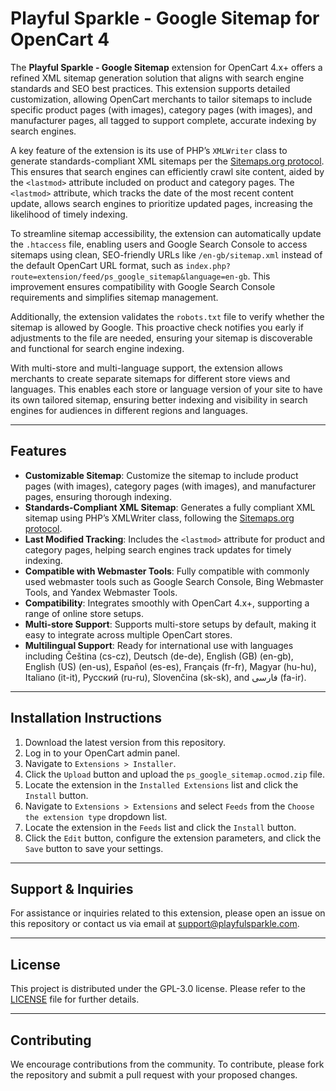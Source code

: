# Playful Sparkle - Google Sitemap for OpenCart 4

The **Playful Sparkle - Google Sitemap** extension for OpenCart 4.x+ offers a refined XML sitemap generation solution that aligns with search engine standards and SEO best practices. This extension supports detailed customization, allowing OpenCart merchants to tailor sitemaps to include specific product pages (with images), category pages (with images), and manufacturer pages, all tagged to support complete, accurate indexing by search engines.

A key feature of the extension is its use of PHP’s `XMLWriter` class to generate standards-compliant XML sitemaps per the [Sitemaps.org protocol](https://sitemaps.org/protocol.html). This ensures that search engines can efficiently crawl site content, aided by the `<lastmod>` attribute included on product and category pages. The `<lastmod>` attribute, which tracks the date of the most recent content update, allows search engines to prioritize updated pages, increasing the likelihood of timely indexing.

To streamline sitemap accessibility, the extension can automatically update the `.htaccess` file, enabling users and Google Search Console to access sitemaps using clean, SEO-friendly URLs like `/en-gb/sitemap.xml` instead of the default OpenCart URL format, such as `index.php?route=extension/feed/ps_google_sitemap&language=en-gb`. This improvement ensures compatibility with Google Search Console requirements and simplifies sitemap management.

Additionally, the extension validates the `robots.txt` file to verify whether the sitemap is allowed by Google. This proactive check notifies you early if adjustments to the file are needed, ensuring your sitemap is discoverable and functional for search engine indexing.

With multi-store and multi-language support, the extension allows merchants to create separate sitemaps for different store views and languages. This enables each store or language version of your site to have its own tailored sitemap, ensuring better indexing and visibility in search engines for audiences in different regions and languages.

---

## Features

- **Customizable Sitemap**: Customize the sitemap to include product pages (with images), category pages (with images), and manufacturer pages, ensuring thorough indexing.
- **Standards-Compliant XML Sitemap**: Generates a fully compliant XML sitemap using PHP’s XMLWriter class, following the [Sitemaps.org protocol](https://sitemaps.org/protocol.html).
- **Last Modified Tracking**: Includes the `<lastmod>` attribute for product and category pages, helping search engines track updates for timely indexing.
- **Compatible with Webmaster Tools**: Fully compatible with commonly used webmaster tools such as Google Search Console, Bing Webmaster Tools, and Yandex Webmaster Tools.
- **Compatibility**: Integrates smoothly with OpenCart 4.x+, supporting a range of online store setups.
- **Multi-store Support**: Supports multi-store setups by default, making it easy to integrate across multiple OpenCart stores.
- **Multilingual Support**: Ready for international use with languages including Čeština (cs-cz), Deutsch (de-de), English (GB) (en-gb), English (US) (en-us), Español (es-es), Français (fr-fr), Magyar (hu-hu), Italiano (it-it), Русский (ru-ru), Slovenčina (sk-sk), and فارسی (fa-ir).

---

## Installation Instructions

1. Download the latest version from this repository.
2. Log in to your OpenCart admin panel.
3. Navigate to `Extensions > Installer`.
4. Click the `Upload` button and upload the `ps_google_sitemap.ocmod.zip` file.
5. Locate the extension in the `Installed Extensions` list and click the `Install` button.
6. Navigate to `Extensions > Extensions` and select `Feeds` from the `Choose the extension type` dropdown list.
7. Locate the extension in the `Feeds` list and click the `Install` button.
8. Click the `Edit` button, configure the extension parameters, and click the `Save` button to save your settings.

---

## Support & Inquiries

For assistance or inquiries related to this extension, please open an issue on this repository or contact us via email at [support@playfulsparkle.com](mailto:support@playfulsparkle.com).

---

## License

This project is distributed under the GPL-3.0 license. Please refer to the [LICENSE](./LICENSE) file for further details.

---

## Contributing

We encourage contributions from the community. To contribute, please fork the repository and submit a pull request with your proposed changes.
